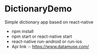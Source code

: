 # DictionaryDemo

Simple dictionary app based on react-native

* npm install
* npm start or react-native start
* react-native run-android or run-ios
* Api link :- https://www.datamuse.com/

